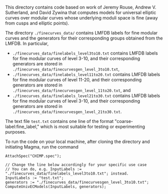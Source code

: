 This directory contains code based on work of Jeremy Rouse, Andrew V. Sutherland, and David Zywina that computes models for universal elliptic curves over modular curves whose underlying moduli space is fine (away from cusps and elliptic points). 

The directory ```./finecurves_data/``` contains LMFDB labels for fine modular curves and the generators for their corresponding groups obtained from the LMFDB. In particular, 
- ```./finecurves_data/finelabels_level3to10.txt``` contains LMFDB labels for fine modular curves of level 3-10, and their corresponding generators are stored in ```./finecurves_data/finecurvesgen_level_3to10.txt```, 
- ```./finecurves_data/finelabels_level11to20.txt``` contains LMFDB labels for fine modular curves of level 11-20, and their corresponding generators are stored in ```./finecurves_data/finecurvesgen_level_11to20.txt```, and 
- ```./finecurves_data/finelabels_level21to30.txt``` contains LMFDB labels for fine modular curves of level 3-10, and their corresponding generators are stored in ```./finecurves_data/finecurvesgen_level_21to30.txt```.

The text file ```test.txt``` contains one line of the format "coarse-label:fine_label," which is most suitable for testing or experimenting purposes. 

To run the code on your local machine, after cloning the directory and initiating Magma, run the command 
```
AttachSpec("CHIMP.spec");

// Change the line below accordingly for your specific use case
// You can do, e.g. InputLabels := "./finecurves_data/finelabels_level3to10.txt"; instead. 
InputLabels := "test.txt"; 
generators := "./finecurves_data/finecurvesgen_level_3to10.txt";
ComputeUnivECModels(InputLabels, generators);
```




